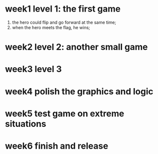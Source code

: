 # week1 level 1: the first game
1. the hero could flip and go forward at the same time; 
2. when the hero meets the flag, he wins;

# week2 level 2: another small game

# week3 level 3

# week4 polish the graphics and logic

# week5 test game on extreme situations

# week6 finish and release

